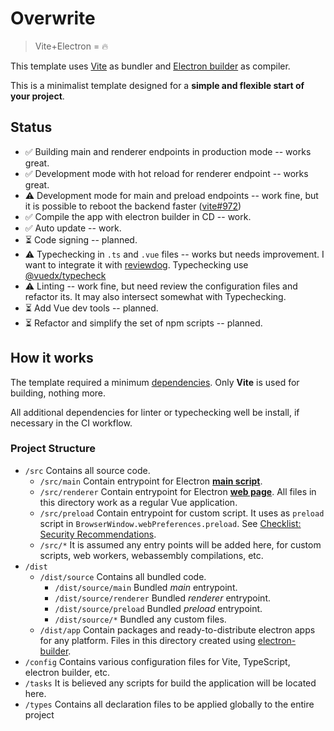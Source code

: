 # Overwrite

> Vite+Electron = 🔥

This template uses [Vite](https://github.com/vitejs/vite/) as bundler and [Electron builder](https://www.electron.build/) as compiler.

This is a minimalist template designed for a **simple and flexible start of your project**.

## Status
- ✅ Building main and renderer endpoints in production mode -- works great.
- ✅ Development mode with hot reload for renderer endpoint -- works great.
- ⚠ Development mode for main and preload endpoints -- work fine, but it is possible to reboot the backend faster ([vite#972](https://github.com/vitejs/vite/issues/972))
- ✅ Compile the app with electron builder in CD -- work.
- ✅ Auto update -- work.
- ⏳ Code signing -- planned. 
- ⚠ Typechecking in `.ts` and `.vue` files -- works but needs improvement. I want to integrate it with [reviewdog](https://github.com/reviewdog/reviewdog). Typechecking use [@vuedx/typecheck](https://github.com/znck/vue-developer-experience/tree/master/packages/typecheck)
- ⚠ Linting -- work fine, but need review the configuration files and refactor its. It may also intersect somewhat with Typechecking.
- ⏳ Add Vue dev tools -- planned.
- ⏳ Refactor and simplify the set of npm scripts -- planned.

## How it works
The template required a minimum [dependencies](https://github.com/cawa-93/vite-electron-builder/blob/main/package.json). Only **Vite** is used for building, nothing more.

All additional dependencies for linter or typechecking well be install, if necessary in the CI workflow.

### Project Structure
- `/src`
  Contains all source code.
  - `/src/main` 
  Contain entrypoint for Electron [**main script**](https://www.electronjs.org/docs/tutorial/quick-start#create-the-main-script-file).
  - `/src/renderer` 
    Contain entrypoint for Electron [**web page**](https://www.electronjs.org/docs/tutorial/quick-start#create-a-web-page). All files in this directory work as a regular Vue application.
  - `/src/preload` 
    Contain entrypoint for custom script. It uses as `preload` script in `BrowserWindow.webPreferences.preload`. See [Checklist: Security Recommendations](https://www.electronjs.org/docs/tutorial/security#2-do-not-enable-nodejs-integration-for-remote-content).
  - `/src/*` It is assumed any entry points will be added here, for custom scripts, web workers, webassembly compilations, etc.
- `/dist` 
  - `/dist/source`
  Contains all bundled code.
    - `/dist/source/main` Bundled *main* entrypoint.
    - `/dist/source/renderer` Bundled *renderer* entrypoint.
    - `/dist/source/preload` Bundled *preload* entrypoint.
    - `/dist/source/*` Bundled any custom files.
  - `/dist/app`
  Contain packages and ready-to-distribute electron apps for any platform. Files in this directory created using [electron-builder](https://www.electron.build/).
- `/config`
  Contains various configuration files for Vite, TypeScript, electron builder, etc.
- `/tasks`
  It is believed any scripts for build the application will be located here.
- `/types` 
  Contains all declaration files to be applied globally to the entire project
  
